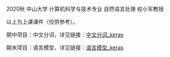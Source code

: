 2020秋 中山大学 计算机科学与技术专业 自然语言处理 权小军教授

以上为上课课件（仅供参考）。

期中项目：中文分词，详见链接：[中文分词_keras](https://github.com/SleepingMonster/Keras_BiLSTM-CRF_Chinese_Sequence_Annotation)

期末项目：语言模型，详见链接：[语言模型_keras](https://github.com/SleepingMonster/Keras_BiLSTM_Language-Model)
